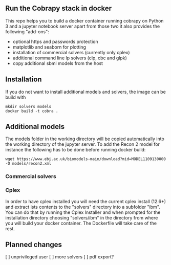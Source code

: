 Run the Cobrapy stack in docker
-------------------------------

This repo helps you to build a docker container running cobrapy on Python 3
and a jupyter notebook server apart from those two it also provides
the following "add-ons":

* optional https and passwords protection
* matplotlib and seaborn for plotting
* installation of commercial solvers (currently only cplex)
* additional command line lp solvers (clp, cbc and glpk)
* copy additional sbml models from the host

## Installation

If you do not want to install additional models and solvers, the image can be build with

```{bash}
mkdir solvers models
docker build -t cobra .
```

## Additional models
The models folder in the working directory will be copied automatically into
the working directory of the jupyter server. To add the Recon 2 model for instance
the following has to be done before running docker build:

```{bash}
wget https://www.ebi.ac.uk/biomodels-main/download?mid=MODEL1109130000 -O models/recon2.xml
```

### Commercial solvers

### Cplex

In order to have cplex installed you will need the current cplex install (12.6+)
and extract ists contents to the "solvers" directory into a subfolder "ibm".
You can do that by running the Cplex Installer and when prompted for the installation
directory choosing "solvers/ibm" in the directory from where you will build your docker
container. The Dockerfile will take care of the rest.  

## Planned changes

[ ] unprivileged user
[ ] more solvers
[ ] pdf export?

